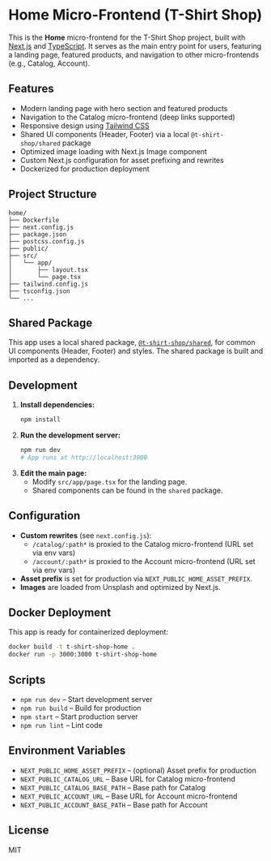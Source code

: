 # Home Micro-Frontend (T-Shirt Shop)

This is the **Home** micro-frontend for the T-Shirt Shop project, built with [Next.js](https://nextjs.org) and [TypeScript](https://www.typescriptlang.org/). It serves as the main entry point for users, featuring a landing page, featured products, and navigation to other micro-frontends (e.g., Catalog, Account).

## Features
- Modern landing page with hero section and featured products
- Navigation to the Catalog micro-frontend (deep links supported)
- Responsive design using [Tailwind CSS](https://tailwindcss.com/)
- Shared UI components (Header, Footer) via a local `@t-shirt-shop/shared` package
- Optimized image loading with Next.js Image component
- Custom Next.js configuration for asset prefixing and rewrites
- Dockerized for production deployment

## Project Structure
```
home/
├── Dockerfile
├── next.config.js
├── package.json
├── postcss.config.js
├── public/
├── src/
│   └── app/
│       ├── layout.tsx
│       └── page.tsx
├── tailwind.config.js
├── tsconfig.json
└── ...
```

## Shared Package
This app uses a local shared package, [`@t-shirt-shop/shared`](../shared), for common UI components (Header, Footer) and styles. The shared package is built and imported as a dependency.

## Development
1. **Install dependencies:**
   ```bash
   npm install
   ```
2. **Run the development server:**
   ```bash
   npm run dev
   # App runs at http://localhost:3000
   ```
3. **Edit the main page:**
   - Modify `src/app/page.tsx` for the landing page.
   - Shared components can be found in the `shared` package.

## Configuration
- **Custom rewrites** (see `next.config.js`):
  - `/catalog/:path*` is proxied to the Catalog micro-frontend (URL set via env vars)
  - `/account/:path*` is proxied to the Account micro-frontend (URL set via env vars)
- **Asset prefix** is set for production via `NEXT_PUBLIC_HOME_ASSET_PREFIX`.
- **Images** are loaded from Unsplash and optimized by Next.js.

## Docker Deployment
This app is ready for containerized deployment:
```bash
docker build -t t-shirt-shop-home .
docker run -p 3000:3000 t-shirt-shop-home
```

## Scripts
- `npm run dev` – Start development server
- `npm run build` – Build for production
- `npm start` – Start production server
- `npm run lint` – Lint code

## Environment Variables
- `NEXT_PUBLIC_HOME_ASSET_PREFIX` – (optional) Asset prefix for production
- `NEXT_PUBLIC_CATALOG_URL` – Base URL for Catalog micro-frontend
- `NEXT_PUBLIC_CATALOG_BASE_PATH` – Base path for Catalog
- `NEXT_PUBLIC_ACCOUNT_URL` – Base URL for Account micro-frontend
- `NEXT_PUBLIC_ACCOUNT_BASE_PATH` – Base path for Account

## License
MIT
